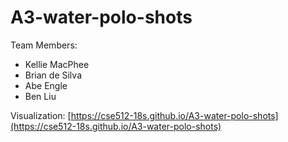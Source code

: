 # A3-water-polo-shots

Team Members:

- Kellie MacPhee
- Brian de Silva
- Abe Engle
- Ben Liu


Visualization: [https://cse512-18s.github.io/A3-water-polo-shots](https://cse512-18s.github.io/A3-water-polo-shots)
